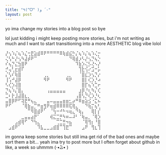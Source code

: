 ```yaml
---
title: "٩(^ᗜ^ )و ´-"
layout: post
---
```


yo ima change my stories into a blog post so bye

lol just kidding i might keep posting more stories, but i'm not writing as much and I want to start transitioning into a more AESTHETIC blog vibe lolol

⡜⢢⠱⡌⢦⠱⣌⢒⣟⣵⣾⠿⠟⠛⠛⠛⠛⠿⢷⣾⣮⡓⡌⢦⠱⡌⢦⠱⢌⡒
⢌⢣⠓⡜⢢⠳⣼⡾⠟⠉⠀⠀⠀⠀⠀⠀⠀⠀⠀⠀⠙⢿⣾⡰⠣⡜⢢⡙⢦⡑
⠎⢦⡙⣌⣳⣿⠟⠀⠀⠀⠀⠀⠀⠀⠀⠀⠀⠀⠀⠀⠀⠀⠹⣷⡱⢌⡣⢜⠢⡜
⡚⢤⢃⣖⣾⠏⠀⠀⠀⠀⠀⠀⠀⠀⠀⠀⠀⠀⠀⠀⠀⠀⠀⢹⣗⢪⠔⣩⠒⡥
⡌⢣⠎⢷⣿⠀⠀⠀⠀⠀⠀⠀⢀⡀⠀⠀⠀⠀⠀⢀⡀⠀⠀⠈⣿⣎⡱⢢⡙⡔
⢸⢡⠚⣼⡿⠀⠀⠀⠀⠀⠀⠀⠻⠟⠀⠀⠀⠀⠀⠻⠟⠀⠀⠀⣿⡇⢎⡱⡘⠴
⠣⢎⡱⢼⣿⠀⠀⠀⠀⠀⠀⠀⠀⠀⠀⠀⠀⠀⠀⠀⠀⠀⠀⠀⣿⡏⢦⠱⣉⠖
⡙⢦⠱⡌⣿⡄⠀⠀⠀⠀⠀⠀⠀⢠⣤⣤⣤⣤⣤⠀⠀⠀⠀⣰⡿⡘⢆⠳⡌⢎
⣉⠆⡗⣸⣼⣿⣆⡀⠀⠀⠀⠀⠀⠀⠀⠀⠀⠀⠀⠀⠀⠀⢠⣿⢣⡙⢎⡱⡘⢆
⣤⣿⡿⠟⠋⢽⣟⠛⢦⣄⠀⠀⠀⣤⠤⣤⣤⣤⣶⣶⣂⡴⠛⠿⣶⣵⣪⠐⣍⠦
⠟⠋⠀⠀⠀⠈⢿⣷⣤⡉⠛⣶⣻⠟⢶⣾⠿⠿⠿⠿⢯⢿⣄⠀⠀⠙⢷⡍⢦⢃
⠀⠀⠀⠀⠀⠀⠀⠉⠻⣿⣾⠟⠁⠀⠈⢳⠒⠚⠓⠲⢶⣄⠙⢷⡄⠀⠀⢿⡇⡎
⠀⠀⠀⠀⠀⣀⣤⣤⣴⡟⠁⠀⠀⠀⢾⣍⣉⡛⠳⠶⠤⠼⠃⠈⢷⣤⡀⠈⢿⡱
⠀⠀⠀⣠⣾⢿⠋⠀⠙⢳⣄⠀⠀⠀⠀⠀⢉⣉⣛⠲⣦⠀⠀⠀⠈⢿⢻⡆⠘⣿
⠀⣠⣾⠟⠁⠀⠀⠀⠀⠀⠹⣧⣀⣀⣠⣾⣿⠉⢹⣟⠉⠀⠀⠀⣠⠟⠀⢻⣆⢹



im gonna keep some stories but still ima get rid of the bad ones and maybe sort them a bit... yeah ima try to post more but I often forget about github in like, a week so uhmmm (·•᷄‎ࡇ•᷅ )


